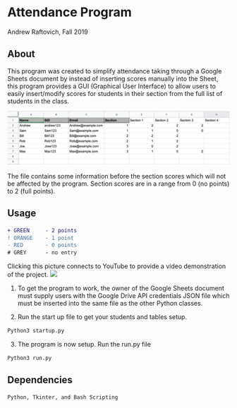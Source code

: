 # Attendance Program

Andrew Raftovich, Fall 2019

## About

This program was created to simplify attendance taking through a Google Sheets document by instead of
inserting scores manually into the Sheet, this program provides a GUI (Graphical User Interface) to allow
users to easily insert/modify scores for students in their section from the full list of students in 
the class.

![example of Google Sheets](/example.png)

The file contains some information before the section scores which will not be affected by the program.
Section scores are in a range from 0 (no points) to 2 (full points).

## Usage
```diff
+ GREEN 	- 2 points
! ORANGE 	- 1 point
- RED 		- 0 points
# GREY 		- no entry
```

Clicking this picture connects to YouTube to provide a video demonstration of the project.
[<img src="https://img.youtube.com/vi/16Vw8-nWzkg/maxresdefault.jpg" width="75%">](https://youtu.be/16Vw8-nWzkg)   

1. To get the program to work, the owner of the Google Sheets document must supply users with the 
   Google Drive API credentials JSON file which must be inserted into the same file as the other
   Python classes.

2. Run the start up file to get your students and tables setup.
```Python
Python3 startup.py
```

3. The program is now setup.  Run the run.py file
```Python
Python3 run.py
```

## Dependencies

	Python, Tkinter, and Bash Scripting
